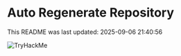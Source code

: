 # Auto Regenerate Repository

This README was last updated: 2025-09-06 21:40:56

 ![TryHackMe](https://tryhackme.com/badge/533634)